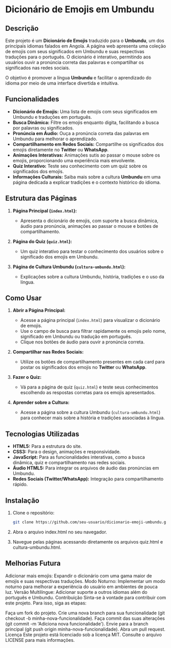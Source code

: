 # Dicionário de Emojis em Umbundu

## Descrição

Este projeto é um **Dicionário de Emojis** traduzido para o **Umbundu**, um dos principais idiomas falados em Angola. A página web apresenta uma coleção de emojis com seus significados em Umbundu e suas respectivas traduções para o português. O dicionário é interativo, permitindo aos usuários ouvir a pronúncia correta das palavras e compartilhar os significados nas redes sociais.

O objetivo é promover a língua **Umbundu** e facilitar o aprendizado do idioma por meio de uma interface divertida e intuitiva.

## Funcionalidades

- **Dicionário de Emojis:** Uma lista de emojis com seus significados em Umbundu e traduções em português.
- **Busca Dinâmica:** Filtre os emojis enquanto digita, facilitando a busca por palavras ou significados.
- **Pronúncia em Áudio:** Ouça a pronúncia correta das palavras em Umbundu para melhorar o aprendizado.
- **Compartilhamento em Redes Sociais:** Compartilhe os significados dos emojis diretamente no **Twitter** ou **WhatsApp**.
- **Animações Interativas:** Animações sutis ao passar o mouse sobre os emojis, proporcionando uma experiência mais envolvente.
- **Quiz Interativo:** Teste seu conhecimento com um quiz sobre os significados dos emojis.
- **Informações Culturais:** Saiba mais sobre a cultura **Umbundu** em uma página dedicada a explicar tradições e o contexto histórico do idioma.

## Estrutura das Páginas

1. **Página Principal (`index.html`):**
   - Apresenta o dicionário de emojis, com suporte a busca dinâmica, áudio para pronúncia, animações ao passar o mouse e botões de compartilhamento.

2. **Página do Quiz (`quiz.html`):**
   - Um quiz interativo para testar o conhecimento dos usuários sobre o significado dos emojis em Umbundu.

3. **Página de Cultura Umbundu (`cultura-umbundu.html`):**
   - Explicações sobre a cultura Umbundu, história, tradições e o uso da língua.

## Como Usar

1. **Abrir a Página Principal:**
   - Acesse a página principal (`index.html`) para visualizar o dicionário de emojis.
   - Use o campo de busca para filtrar rapidamente os emojis pelo nome, significado em Umbundu ou tradução em português.
   - Clique nos botões de áudio para ouvir a pronúncia correta.

2. **Compartilhar nas Redes Sociais:**
   - Utilize os botões de compartilhamento presentes em cada card para postar os significados dos emojis no **Twitter** ou **WhatsApp**.

3. **Fazer o Quiz:**
   - Vá para a página de quiz (`quiz.html`) e teste seus conhecimentos escolhendo as respostas corretas para os emojis apresentados.

4. **Aprender sobre a Cultura:**
   - Acesse a página sobre a cultura Umbundu (`cultura-umbundu.html`) para conhecer mais sobre a história e tradições associadas à língua.

## Tecnologias Utilizadas

- **HTML5:** Para a estrutura do site.
- **CSS3:** Para o design, animações e responsividade.
- **JavaScript:** Para as funcionalidades interativas, como a busca dinâmica, quiz e compartilhamento nas redes sociais.
- **Áudio HTML5:** Para integrar os arquivos de áudio das pronúncias em Umbundu.
- **Redes Sociais (Twitter/WhatsApp):** Integração para compartilhamento rápido.

## Instalação

1. Clone o repositório:

   ```bash
   git clone https://github.com/seu-usuario/dicionario-emoji-umbundu.git

2. Abra o arquivo index.html no seu navegador.

3. Navegue pelas páginas acessando diretamente os arquivos quiz.html e cultura-umbundu.html.

## Melhorias Futura

Adicionar mais emojis: Expandir o dicionário com uma gama maior de emojis e suas respectivas traduções.
Modo Noturno: Implementar um modo noturno para melhorar a experiência do usuário em ambientes de pouca luz.
Versão Multilíngue: Adicionar suporte a outros idiomas além do português e Umbundu.
Contribuição
Sinta-se à vontade para contribuir com este projeto. Para isso, siga as etapas:

Faça um fork do projeto.
Crie uma nova branch para sua funcionalidade (git checkout -b minha-nova-funcionalidade).
Faça commit das suas alterações (git commit -m 'Adiciona nova funcionalidade').
Envie para a branch principal (git push origin minha-nova-funcionalidade).
Abra um pull request.
Licença
Este projeto está licenciado sob a licença MIT. Consulte o arquivo LICENSE para mais informações.


